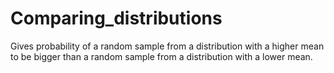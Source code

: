 Comparing_distributions
=======================

Gives probability of a random sample from a distribution with a higher mean to be bigger than a random sample from a distribution with a lower mean. 
